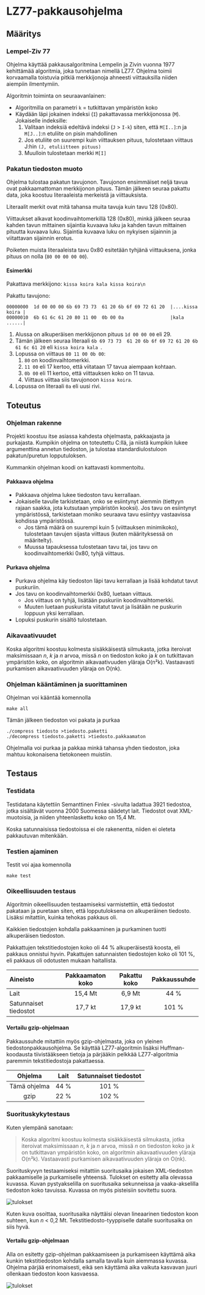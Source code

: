 # LZ77-pakkausohjelma

## Määritys

### Lempel-Ziv 77

Ohjelma käyttää pakkausalgoritmina Lempelin ja Zivin vuonna 1977 kehittämää algoritmia, joka tunnetaan nimellä LZ77. Ohjelma toimii korvaamalla toistuvia pitkiä merkkijonoja ahneesti viittauksilla niiden aiempiin ilmentymiin.

Algoritmin toiminta on seuraavanlainen:

- Algoritmilla on parametri `k` = tutkittavan ympäristön koko
- Käydään läpi jokainen indeksi (`I`) pakattavassa merkkijonossa (`M`). Jokaiselle indeksille:
	1. Valitaan indeksiä edeltävä indeksi (`J` > `I-k`) siten, että `M[I..]`:n ja `M[J..]`:n etuliite on pisin mahdollinen
	2. Jos etuliite on suurempi kuin viittauksen pituus, tulostetaan viittaus J:hin `(J, etuliitteen pituus)`
	3. Muulloin tulostetaan merkki `M[I]`

### Pakatun tiedoston muoto

Ohjelma tulostaa pakatun tavujonon. Tavujonon ensimmäiset neljä tavua ovat pakkaamattoman merkkijonon pituus. Tämän jälkeen seuraa pakattu data, joka koostuu literaaleista merkeistä ja viittauksista.

Literaalit merkit ovat mitä tahansa muita tavuja kuin tavu 128 (0x80).

Viittaukset alkavat koodinvaihtomerkillä 128 (0x80), minkä jälkeen seuraa kahden tavun mittainen sijaintia kuvaava luku ja kahden tavun mittainen pituutta kuvaava luku. Sijaintia kuvaava luku on nykyisen sijainnin ja viitattavan sijainnin erotus.

Poiketen muista literaaleista tavu 0x80 esitetään tyhjänä viittauksena, jonka pituus on nolla (`80 00 00 00 00`).

#### Esimerkki

Pakattava merkkijono: `kissa koira kala kissa koira\n`

Pakattu tavujono:

	00000000  1d 00 00 00 6b 69 73 73  61 20 6b 6f 69 72 61 20  |....kissa koira |
	00000010  6b 61 6c 61 20 80 11 00  0b 00 0a                 |kala ......|

1. Alussa on alkuperäisen merkkijonon pituus `1d 00 00 00` eli 29.
2. Tämän jälkeen seuraa literaali `6b 69 73 73  61 20 6b 6f 69 72 61 20 6b 61 6c 61 20` eli `kissa koira kala `.
3. Lopussa on viittaus `80 11 00 0b 00`:
	1. `80` on koodinvaihtomerkki.
	2. `11 00` eli 17 kertoo, että viitataan 17 tavua aiempaan kohtaan.
	3. `0b 00` eli 11 kertoo, että viittauksen koko on 11 tavua.
	4. Viittaus viittaa siis tavujonoon `kissa koira`.
4. Lopussa on literaali `0a` eli uusi rivi.

## Toteutus

### Ohjelman rakenne

Projekti koostuu itse asiassa kahdesta ohjelmasta, pakkaajasta ja purkajasta. Kumpikin ohjelma on toteutettu C:llä, ja niistä kumpikin lukee argumenttina annetun tiedoston, ja tulostaa standardiulostuloon pakatun/puretun lopputuloksen.

Kummankin ohjelman koodi on kattavasti kommentoitu.

#### Pakkaava ohjelma

- Pakkaava ohjelma lukee tiedoston tavu kerrallaan. 
- Jokaiselle tavulle tarkistetaan, onko se esiintynyt aiemmin (tiettyyn rajaan saakka, jota kutsutaan ympäristön kooksi). Jos tavu on esiintynyt ympäristössä, tarkistetaan moniko seuraava tavu esiintyy vastaavissa kohdissa ympäristössä.
  - Jos tämä määrä on suurempi kuin 5 (viittauksen minimikoko), tulostetaan tavujen sijasta viittaus (kuten määrityksessä on määritelty).
  - Muussa tapauksessa tulostetaan tavu tai, jos tavu on koodinvaihtomerkki 0x80, tyhjä viittaus.

#### Purkava ohjelma

- Purkava ohjelma käy tiedoston läpi tavu kerrallaan ja lisää kohdatut tavut puskuriin.
- Jos tavu on koodinvaihtomerkki 0x80, luetaan viittaus.
  - Jos viittaus on tyhjä, lisätään puskuriin koodinvaihtomerkki.
  - Muuten luetaan puskurista viitatut tavut ja lisätään ne puskurin loppuun yksi kerrallaan.
- Lopuksi puskurin sisältö tulostetaan.

### Aikavaativuudet

Koska algoritmi koostuu kolmesta sisäkkäisestä silmukasta, jotka iteroivat maksimissaan _n_, _k_ ja _n_ arvoa, missä _n_ on tiedoston koko ja _k_ on tutkittavan ympäristön koko, on algoritmin aikavaativuuden yläraja O(n²k). Vastaavasti purkamisen aikavaativuuden yläraja on O(nk).

### Ohjelman kääntäminen ja suorittaminen

Ohjelman voi kääntää komennolla

	make all

Tämän jälkeen tiedoston voi pakata ja purkaa

	./compress tiedosto >tiedosto.paketti
	./decompress tiedosto.paketti >tiedosto.pakkaamaton

Ohjelmalla voi purkaa ja pakkaa minkä tahansa yhden tiedoston, joka mahtuu kokonaisena tietokoneen muistiin.

## Testaus

### Testidata

Testidatana käytettiin Semanttinen Finlex -sivulta ladattua 3921 tiedostoa, jotka sisältävät vuonna 2000 Suomessa säädetyt lait. Tiedostot ovat XML-muotoisia, ja niiden yhteenlaskettu koko on 15,4 Mt.

Koska satunnaisissa tiedostoissa ei ole rakenentta, niiden ei oleteta pakkautuvan mitenkään.

### Testien ajaminen

Testit voi ajaa komennolla

	make test

### Oikeellisuuden testaus

Algoritmin oikeellisuuden testaamiseksi varmistettiin, että tiedostot pakataan ja puretaan siten, että lopputuloksena on alkuperäinen tiedosto. Lisäksi mitattiin, kuinka tehokas pakkaus oli.

Kaikkien tiedostojen kohdalla pakkaaminen ja purkaminen tuotti alkuperäisen tiedoston.

Pakkattujen tekstitiedostojen koko oli 44 % alkuperäisestä koosta, eli pakkaus onnistui hyvin. Pakattujen satunnaisten tiedostojen koko oli 101 %, eli pakkaus oli odotusten mukaan haitallista.

| Aineisto              | Pakkaamaton koko | Pakattu koko | Pakkaussuhde |
|:----------------------|:----------------:|:------------:|:------------:|
| Lait                  | 15,4 Mt          | 6,9 Mt       | 44 %         |
| Satunnaiset tiedostot | 17,7 kt          | 17,9 kt      | 101 %        |

#### Vertailu gzip-ohjelmaan

Pakkaussuhde mitattiin myös gzip-ohjelmasta, joka on yleinen tiedostonpakkausohjelma.
Se käyttää LZ77-algoritmin lisäksi Huffman-koodausta tiivistääkseen tietoja
ja pärjääkin pelkkää LZ77-algoritmia paremmin tekstitiedostoja pakattaessa.

| Ohjelma       | Lait | Satunnaiset tiedostot |
|:-------------:|:----:|:---------------------:|
| Tämä ohjelma  | 44 % | 101 %                 |
| gzip          | 22 % | 102 %                 |

### Suorituskykytestaus

Kuten ylempänä sanotaan:

> Koska algoritmi koostuu kolmesta sisäkkäisestä silmukasta, jotka iteroivat maksimissaan _n_, _k_ ja _n_ arvoa, missä _n_ on tiedoston koko ja _k_ on tutkittavan ympäristön koko, on algoritmin aikavaativuuden yläraja O(n²k). Vastaavasti purkamisen aikavaativuuden yläraja on O(nk).

Suorituskyvyn testaamiseksi mitattiin suoritusaika jokaisen XML-tiedoston pakkaamiselle ja purkamiselle yhteensä. Tulokset on esitetty alla olevassa kuvassa. Kuvan pystyakselilla on suoritusaika sekunneissa ja vaaka-akselilla tiedoston koko tavuissa. Kuvassa on myös pisteisiin sovitettu suora.

![tulokset](xml-suorituskyky.png)

Kuten kuva osoittaa, suoritusaika näyttäisi olevan lineaarinen tiedoston koon suhteen, kun _n_ < 0,2 Mt. Tekstitiedosto-tyyppiselle datalle suoritusaika on siis hyvä.

#### Vertailu gzip-ohjelmaan

Alla on esitetty gzip-ohjelman pakkaamiseen ja purkamiseen käyttämä aika kunkin tekstitiedoston kohdalla samalla tavalla kuin aiemmassa kuvassa. Ohjelma pärjää erinomaisesti, eikä sen käyttämä aika vaikuta kasvavan juuri ollenkaan tiedoston koon kasvaessa.

![tulokset](xml-suorituskyky-gzip.png)